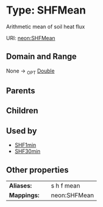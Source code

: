 
# Type: SHFMean


Arithmetic mean of soil heat flux

URI: [neon:SHFMean](https://data.neonscience.org/SHFMean)


## Domain and Range

None ->  <sub>OPT</sub> [Double](types/Double.md)

## Parents


## Children


## Used by

 * [SHF1min](SHF1min.md)
 * [SHF30min](SHF30min.md)

## Other properties

|  |  |  |
| --- | --- | --- |
| **Aliases:** | | s h f mean |
| **Mappings:** | | neon:SHFMean |

